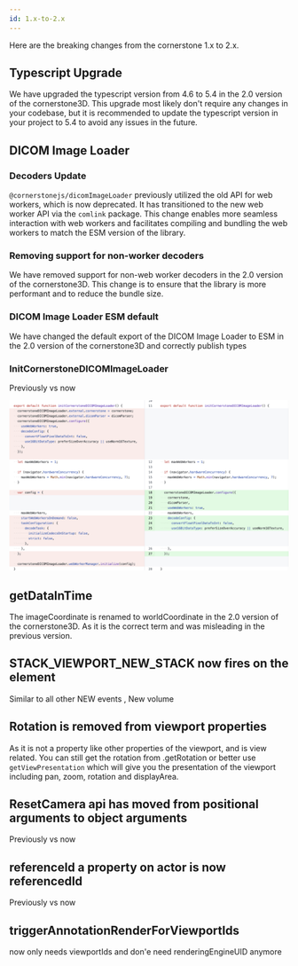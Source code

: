 ```yaml
---
id: 1.x-to-2.x
---
```


Here are the breaking changes from the cornerstone 1.x to 2.x.

## Typescript Upgrade

We have upgraded the typescript version from 4.6 to 5.4 in the 2.0 version of the cornerstone3D.
This upgrade most likely don't require any changes in your codebase, but it is recommended to update the typescript version in your project to 5.4
to avoid any issues in the future.

## DICOM Image Loader

### Decoders Update

`@cornerstonejs/dicomImageLoader` previously utilized the old API for web workers, which is now deprecated. It has transitioned to the new web worker API via the `comlink` package. This change enables more seamless interaction with web workers and facilitates compiling and bundling the web workers to match the ESM version of the library.

### Removing support for non-worker decoders

We have removed support for non-web worker decoders in the 2.0 version of the cornerstone3D. This change is to ensure that the library is more performant and to reduce the bundle size.

### DICOM Image Loader ESM default

We have changed the default export of the DICOM Image Loader to ESM in the 2.0 version of the cornerstone3D and correctly
publish types

### InitCornerstoneDICOMImageLoader

Previously vs now

![alt text](../assets/migration-guides-wado-init.png)

## getDataInTime

The imageCoordinate is renamed to worldCoordinate in the 2.0 version of the cornerstone3D. As it
is the correct term and was misleading in the previous version.

## STACK_VIEWPORT_NEW_STACK now fires on the element

Similar to all other NEW events , New volume

## Rotation is removed from viewport properties

As it is not a property like other properties of the viewport, and is view related.
You can still get the rotation from .getRotation or better use `getViewPresentation`
which will give you the presentation of the viewport including pan, zoom, rotation and displayArea.

## ResetCamera api has moved from positional arguments to object arguments

Previously vs now

## referenceId a property on actor is now referencedId

Previously vs now

## triggerAnnotationRenderForViewportIds

now only needs viewportIds and don'e need renderingEngineUID anymore
